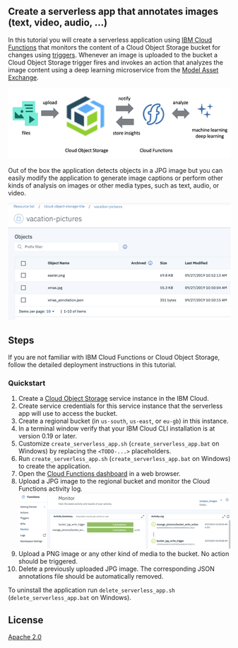 ## Create a serverless app that annotates images (text, video, audio, ...) 


In this tutorial you will create a serverless application using [IBM Cloud Functions](https://cloud.ibm.com/functions/) that monitors the content of a Cloud Object Storage bucket for changes using [triggers](https://cloud.ibm.com/docs/openwhisk?topic=cloud-functions-pkg_obstorage#pkg_obstorage_ev). Whenever an image is uploaded to the bucket a Cloud Object Storage trigger fires and invokes an action that analyzes the image content using a deep learning microservice from the [Model Asset Exchange](https://developer.ibm.com/exchanges/models/).

![serverless scenario](doc/images/scenario.png)

Out of the box the application detects objects in a JPG image but you can easily modify the application to generate image captions or perform other kinds of analysis on images or other media types, such as text, audio, or video.

![Cloud Functions activity log](doc/images/test_output.png)

## Steps

If you are not familiar with IBM Cloud Functions or Cloud Object Storage, follow the detailed deployment instructions in this tutorial.

### Quickstart

1. Create a [Cloud Object Storage](https://cloud.ibm.com/catalog/services/cloud-object-storage) service instance in the IBM Cloud.
1. Create service credentials for this service instance that the serverless app will use to access the bucket.
1. Create a regional bucket (in `us-south`, `us-east`, or `eu-gb`) in this instance.
1. In a terminal window verify that your IBM Cloud CLI installation is at version 0.19 or later.
1. Customize `create_serverless_app.sh` (`create_serverless_app.bat` on Windows) by replacing the `<TODO-...>` placeholders.
1. Run `create_serverless_app.sh` (`create_serverless_app.bat` on Windows) to create the application.
1. Open the [Cloud Functions dashboard](https://cloud.ibm.com/functions/dashboard) in a web browser.
1. Upload a JPG image to the regional bucket and monitor the Cloud Functions activity log.
   ![Cloud Functions activity log](doc/images/monitor_functions.png)
1. Upload a PNG image or any other kind of media to the bucket. No action should be triggered.
1. Delete a previously uploaded JPG image. The corresponding JSON annotations file should be automatically removed.

To uninstall the application run `delete_serverless_app.sh` (`delete_serverless_app.bat` on Windows).

## License

[Apache 2.0](LICENSE)